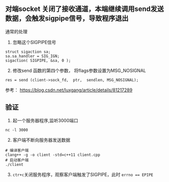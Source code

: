 ## 对端socket 关闭了接收通道，本端继续调用send发送数据，会触发sigpipe信号，导致程序退出

通常的处理
1. 忽略这个SIGPIPE信号
```
struct sigaction sa;
sa.sa_handler = SIG_IGN;
sigaction( SIGPIPE, &sa, 0 );
```
2. 修改send 函数的第四个参数， 将flags参数设置为MSG_NOSIGNAL
```
res = send (client->sock_fd,  ptr,  sendlen, MSG_NOSIGNAL);
```

参考： https://blog.csdn.net/luxgang/article/details/81217289

## 验证

1. 起一个服务器程序,监听3000端口
```
nc -l 3000
```
2. 客户端不断向服务器发送数据
```
# 编译客户端
clang++ -g -o client -std=c++11 client.cpp 
# 启动客户端
./client
```
3. `ctr+c`关闭服务程序，观察客户端触发了SIGPIPE，此时 `errno == EPIPE`